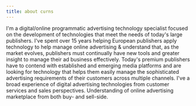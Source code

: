 ```yaml
---
title: about curns
---
```


I'm a digital/online programmatic advertising technology specialist focused on the development of technologies that meet the needs of today's large publishers. I've spent over 15 years helping European publishers apply technology to help manage online advertising & understand that, as the market evolves, publishers must continually have new tools and greater insight to manage their ad business effectively. Today's premium publishers have to contend with established and emerging media platforms and are looking for technology that helps them easily manage the sophisticated advertising requirements of their customers across multiple channels. I've a broad experience of digital advertising technologies from customer services and sales perspectives. Understanding of online advertising marketplace from both buy- and sell-side.